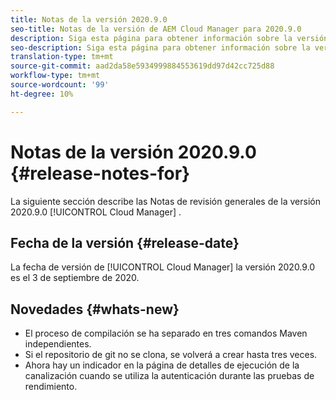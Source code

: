 ```yaml
---
title: Notas de la versión 2020.9.0
seo-title: Notas de la versión de AEM Cloud Manager para 2020.9.0
description: Siga esta página para obtener información sobre la versión 2020.9.0 de Cloud Manager
seo-description: Siga esta página para obtener información sobre la versión 2020.9.0 de AEM Cloud Manager
translation-type: tm+mt
source-git-commit: aad2da58e5934999884553619dd97d42cc725d88
workflow-type: tm+mt
source-wordcount: '99'
ht-degree: 10%

---
```


# Notas de la versión 2020.9.0 {#release-notes-for}

La siguiente sección describe las Notas de revisión generales de la versión 2020.9.0 [!UICONTROL Cloud Manager] .

## Fecha de la versión {#release-date}

La fecha de versión de [!UICONTROL Cloud Manager] la versión 2020.9.0 es el 3 de septiembre de 2020.

## Novedades {#whats-new}

* El proceso de compilación se ha separado en tres comandos Maven independientes.
* Si el repositorio de git no se clona, se volverá a crear hasta tres veces.
* Ahora hay un indicador en la página de detalles de ejecución de la canalización cuando se utiliza la autenticación durante las pruebas de rendimiento.